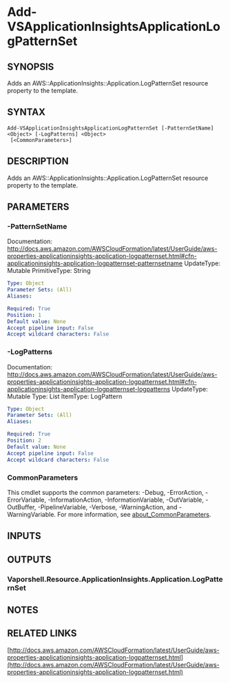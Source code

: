 # Add-VSApplicationInsightsApplicationLogPatternSet

## SYNOPSIS
Adds an AWS::ApplicationInsights::Application.LogPatternSet resource property to the template.

## SYNTAX

```
Add-VSApplicationInsightsApplicationLogPatternSet [-PatternSetName] <Object> [-LogPatterns] <Object>
 [<CommonParameters>]
```

## DESCRIPTION
Adds an AWS::ApplicationInsights::Application.LogPatternSet resource property to the template.

## PARAMETERS

### -PatternSetName
Documentation: http://docs.aws.amazon.com/AWSCloudFormation/latest/UserGuide/aws-properties-applicationinsights-application-logpatternset.html#cfn-applicationinsights-application-logpatternset-patternsetname
UpdateType: Mutable
PrimitiveType: String

```yaml
Type: Object
Parameter Sets: (All)
Aliases:

Required: True
Position: 1
Default value: None
Accept pipeline input: False
Accept wildcard characters: False
```

### -LogPatterns
Documentation: http://docs.aws.amazon.com/AWSCloudFormation/latest/UserGuide/aws-properties-applicationinsights-application-logpatternset.html#cfn-applicationinsights-application-logpatternset-logpatterns
UpdateType: Mutable
Type: List
ItemType: LogPattern

```yaml
Type: Object
Parameter Sets: (All)
Aliases:

Required: True
Position: 2
Default value: None
Accept pipeline input: False
Accept wildcard characters: False
```

### CommonParameters
This cmdlet supports the common parameters: -Debug, -ErrorAction, -ErrorVariable, -InformationAction, -InformationVariable, -OutVariable, -OutBuffer, -PipelineVariable, -Verbose, -WarningAction, and -WarningVariable. For more information, see [about_CommonParameters](http://go.microsoft.com/fwlink/?LinkID=113216).

## INPUTS

## OUTPUTS

### Vaporshell.Resource.ApplicationInsights.Application.LogPatternSet
## NOTES

## RELATED LINKS

[http://docs.aws.amazon.com/AWSCloudFormation/latest/UserGuide/aws-properties-applicationinsights-application-logpatternset.html](http://docs.aws.amazon.com/AWSCloudFormation/latest/UserGuide/aws-properties-applicationinsights-application-logpatternset.html)

